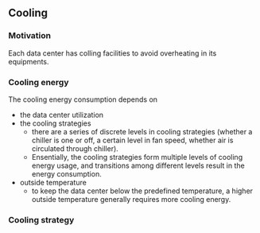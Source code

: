 ## Cooling

### Motivation
Each data center has colling facilities to avoid overheating in its equipments.

### Cooling energy
The cooling energy consumption depends on 
- the data center utilization 
- the cooling strategies
  - there are a series of discrete levels in cooling strategies (whether a chiller is one or off, a certain level in fan speed, whether air is circulated through chiller).
  - Ensentially, the cooling strategies form multiple levels of cooling energy usage, and transitions among different levels result in the energy consumption.
- outside temperature
  - to keep the data center below the predefined temperature, a higher outside temperature generally requires more cooling energy.


### Cooling strategy

